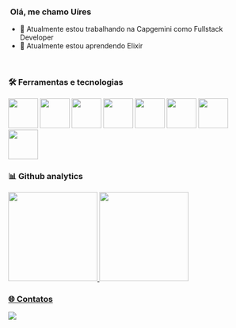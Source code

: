 
          
### &nbsp;Olá, me chamo Uíres

- 🔭 Atualmente estou trabalhando na Capgemini como Fullstack Developer
- 🌱 Atualmente estou aprendendo Elixir

<br/>


### 🛠️ Ferramentas e tecnologias
<div>
  <img src="https://cdn.jsdelivr.net/gh/devicons/devicon/icons/java/java-plain-wordmark.svg" width="60" height="60" />
  <img src="https://cdn.jsdelivr.net/gh/devicons/devicon/icons/spring/spring-original-wordmark.svg" width="60" height="60" />
  <img src="https://cdn.jsdelivr.net/gh/devicons/devicon/icons/laravel/laravel-plain-wordmark.svg" width="60" height="60"  />
  <img src="https://cdn.jsdelivr.net/gh/devicons/devicon/icons/vuejs/vuejs-original-wordmark.svg" width="60" height="60" />
  <img src="https://cdn.jsdelivr.net/gh/devicons/devicon/icons/php/php-original.svg" width="60" height="60" />
  <img src="https://cdn.jsdelivr.net/gh/devicons/devicon/icons/mongodb/mongodb-original-wordmark.svg" width="60" height="60" />                   
  <img src="https://cdn.jsdelivr.net/gh/devicons/devicon/icons/typescript/typescript-original.svg"  width="60" height="60" />
  <img src="https://cdn.jsdelivr.net/gh/devicons/devicon/icons/javascript/javascript-original.svg" width="60" height="60" />    
</div>

### 📊 Github analytics
<div>
<a href="https://github.com/uires">
<img height="180em" src="https://github-readme-stats.vercel.app/api/top-langs/?username=uires&layout=compact&langs_count=7"/>
<img height="180em" src="https://github-readme-stats.vercel.app/api?username=uires&show_icons=true&include_all_commits=true&count_private=true"/>
</div>

### 🌐 Contatos
<div>
<a href="https://www.linkedin.com/in/u%C3%ADres-sousa-284733142/" target="_blank"><img src="https://img.shields.io/badge/-LinkedIn-%230077B5?style=for-the-badge&logo=linkedin&logoColor=white" target="_blank"></a>   
</div>
